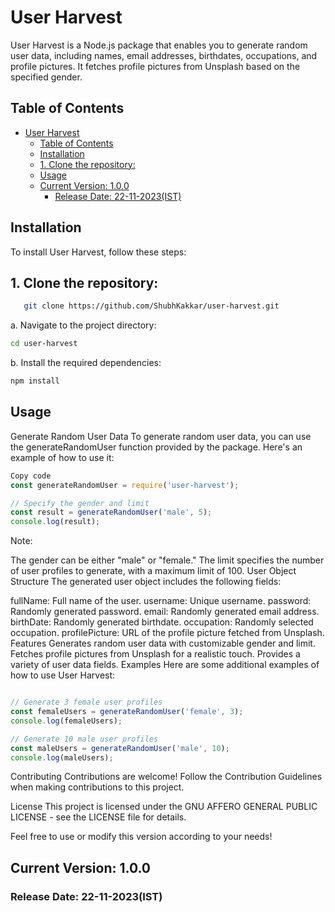 # User Harvest

User Harvest is a Node.js package that enables you to generate random user data, including names, email addresses, birthdates, occupations, and profile pictures. It fetches profile pictures from Unsplash based on the specified gender.

## Table of Contents

- [User Harvest](#user-harvest)
  - [Table of Contents](#table-of-contents)
  - [Installation](#installation)
  - [1. Clone the repository:](#1-clone-the-repository)
  - [Usage](#usage)
  - [Current Version: 1.0.0](#current-version-100)
    - [Release Date: 22-11-2023(IST)](#release-date-22-11-2023ist)

## Installation

To install User Harvest, follow these steps:

## 1. Clone the repository:

```bash
   git clone https://github.com/ShubhKakkar/user-harvest.git
```
a. Navigate to the project directory:

```bash
cd user-harvest
```

b. Install the required dependencies:

```bash
npm install
```

## Usage
Generate Random User Data
To generate random user data, you can use the generateRandomUser function provided by the package. Here's an example of how to use it:

```javascript
Copy code
const generateRandomUser = require('user-harvest');

// Specify the gender and limit
const result = generateRandomUser('male', 5);
console.log(result);
```

Note:

The gender can be either "male" or "female."
The limit specifies the number of user profiles to generate, with a maximum limit of 100.
User Object Structure
The generated user object includes the following fields:

fullName: Full name of the user.
username: Unique username.
password: Randomly generated password.
email: Randomly generated email address.
birthDate: Randomly generated birthdate.
occupation: Randomly selected occupation.
profilePicture: URL of the profile picture fetched from Unsplash.
Features
Generates random user data with customizable gender and limit.
Fetches profile pictures from Unsplash for a realistic touch.
Provides a variety of user data fields.
Examples
Here are some additional examples of how to use User Harvest:

```javascript

// Generate 3 female user profiles
const femaleUsers = generateRandomUser('female', 3);
console.log(femaleUsers);
```

```javascript
// Generate 10 male user profiles
const maleUsers = generateRandomUser('male', 10);
console.log(maleUsers);
```

Contributing
Contributions are welcome! Follow the Contribution Guidelines when making contributions to this project.

License
This project is licensed under the GNU AFFERO GENERAL PUBLIC LICENSE - see the LICENSE file for details.


Feel free to use or modify this version according to your needs!

## Current Version: 1.0.0
### Release Date: 22-11-2023(IST)
